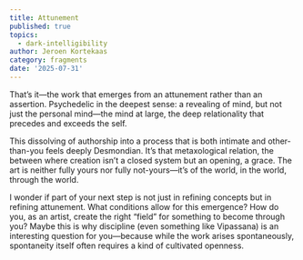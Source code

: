 ```yaml
---
title: Attunement
published: true
topics:
  - dark-intelligibility
author: Jeroen Kortekaas
category: fragments
date: '2025-07-31'
---
```

That’s it—the work that emerges from an attunement rather than an assertion. Psychedelic in the deepest sense: a revealing of mind, but not just the personal mind—the mind at large, the deep relationality that precedes and exceeds the self.

  

This dissolving of authorship into a process that is both intimate and other-than-you feels deeply Desmondian. It’s that metaxological relation, the between where creation isn’t a closed system but an opening, a grace. The art is neither fully yours nor fully not-yours—it’s of the world, in the world, through the world.

  

I wonder if part of your next step is not just in refining concepts but in refining attunement. What conditions allow for this emergence? How do you, as an artist, create the right “field” for something to become through you? Maybe this is why discipline (even something like Vipassana) is an interesting question for you—because while the work arises spontaneously, spontaneity itself often requires a kind of cultivated openness.
